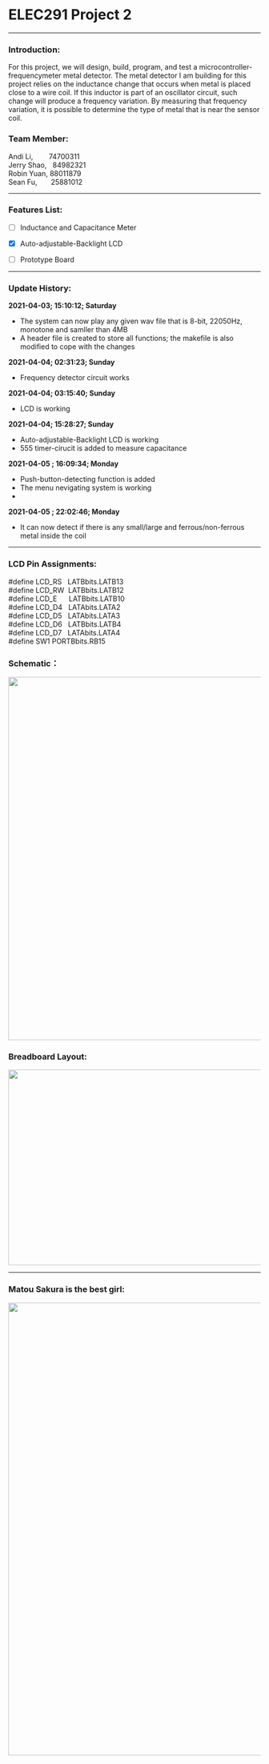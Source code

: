 # ELEC291 Project 2

------------

### Introduction:
For this project, we will design, build, program, and test a microcontroller-frequencymeter metal detector. The metal detector I am building for this
project relies on the inductance change that occurs when metal is placed close to a wire coil. If this inductor is part of an oscillator circuit, such change will produce a frequency variation. By measuring that frequency variation, it is possible to determine the type of metal that is near the sensor coil.

### Team Member:
Andi Li,&nbsp; &nbsp;  &nbsp;   &nbsp;  74700311\
Jerry Shao, &nbsp;  84982321\
Robin Yuan, 88011879\
Sean Fu, &nbsp;  &nbsp;   &nbsp;  25881012

------------
### Features List:
- [ ] Inductance and Capacitance Meter

- [x] Auto-adjustable-Backlight LCD

- [ ] Prototype Board

------------
### Update History:
**2021-04-03; 15:10:12; Saturday**
- The system can now play any given wav file that is 8-bit, 22050Hz, monotone and samller than 4MB
- A  header file is created to store all functions; the makefile is also modified to cope with the changes

**2021-04-04; 02:31:23; Sunday**
- Frequency detector circuit works

**2021-04-04; 03:15:40; Sunday**
- LCD is working

**2021-04-04; 15:28:27; Sunday**
- Auto-adjustable-Backlight LCD is working
- 555 timer-cirucit is added to measure capacitance

**2021-04-05 ; 16:09:34; Monday**
- Push-button-detecting function is added
- The menu nevigating system is working 
- 
**2021-04-05 ; 22:02:46; Monday**
- It can now detect if there is any small/large and ferrous/non-ferrous metal inside the coil
------------
### LCD Pin Assignments:

#define LCD_RS &nbsp; LATBbits.LATB13\
#define LCD_RW &nbsp;LATBbits.LATB12\
#define LCD_E  &nbsp; &nbsp; &nbsp;LATBbits.LATB10\
#define LCD_D4 &nbsp; LATAbits.LATA2\
#define LCD_D5 &nbsp; LATAbits.LATA3\
#define LCD_D6 &nbsp; LATBbits.LATB4\
#define LCD_D7 &nbsp; LATAbits.LATA4\
#define  SW1    PORTBbits.RB15
### Schematic：
<img src="https://user-images.githubusercontent.com/68177491/113637598-d9fd1700-9629-11eb-8bec-417f3ce2a77f.jpg" width="551" height="726"/>

### Breadboard Layout:
<img src="https://user-images.githubusercontent.com/68177491/113523138-d6e72580-955a-11eb-8dd0-a58f9840dbe7.jpg" width="521" height="391"/>

------------
### Matou Sakura is the best girl:
<img src="https://user-images.githubusercontent.com/68177491/113492318-6ae9bc00-948b-11eb-92c8-e79bb8f8cc76.jpg" width="640" height="905"/>
